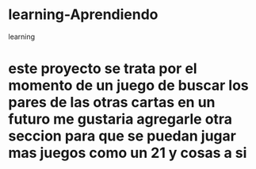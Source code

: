 # learning-Aprendiendo
learning

# este proyecto se trata por el momento de un juego de buscar los pares de las otras cartas en un futuro me gustaria agregarle otra seccion para que se puedan jugar mas juegos como un 21 y cosas a si
